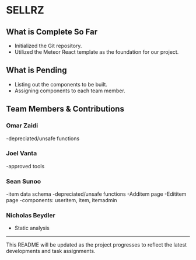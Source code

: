 # SELLRZ

## What is Complete So Far

- Initialized the Git repository.
- Utilized the Meteor React template as the foundation for our project.

## What is Pending

- Listing out the components to be built.
- Assigning components to each team member.

## Team Members & Contributions

### Omar Zaidi
-depreciated/unsafe functions
### Joel Vanta
-approved tools

### Sean Sunoo
-item data schema
-depreciated/unsafe functions
-Additem page
-Edititem page
-components: useritem, item, itemadmin

### Nicholas Beydler
- Static analysis
---

This README will be updated as the project progresses to reflect the latest developments and task assignments.
